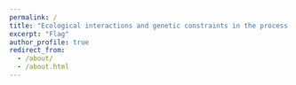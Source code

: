 ```yaml
---
permalink: /
title: "Ecological interactions and genetic constraints in the process of adaptive evolution"
excerpt: "Flag"
author_profile: true
redirect_from: 
  - /about/
  - /about.html
---
```






 
































